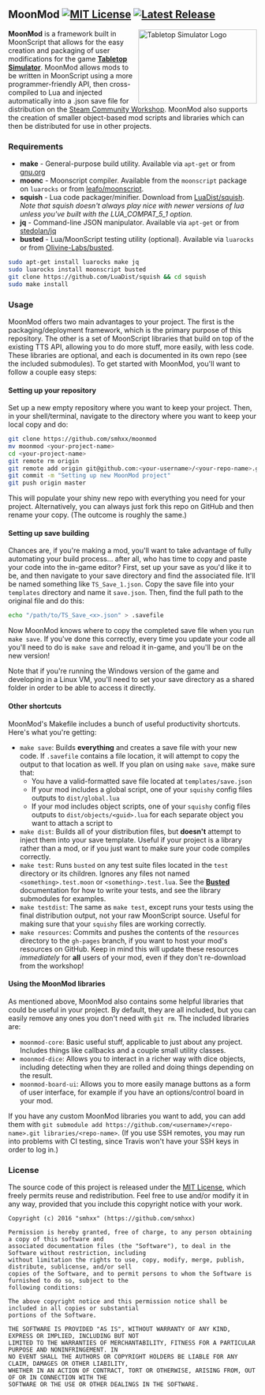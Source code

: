 ## MoonMod [![MIT License](https://img.shields.io/badge/license-MIT-blue.svg)](https://opensource.org/licenses/MIT) [![Latest Release](https://img.shields.io/github/release/smhxx/moonmod.svg?maxAge=1800)](https://github.com/smhxx/moonmod/releases)

<img alt="Tabletop Simulator Logo" align="right" width="240" height="150" src="http://i.imgur.com/T0N1sLu.jpg" />

**MoonMod** is a framework built in MoonScript that allows for the easy creation and packaging of user modifications for the game [**Tabletop Simulator**](http://store.steampowered.com/app/286160/Tabletop_Simulator/). MoonMod allows mods to be written in MoonScript using a more programmer-friendly API, then cross-compiled to Lua and injected automatically into a .json save file for distribution on the [Steam Community Workshop](http://steamcommunity.com/app/286160/workshop/). MoonMod also supports the creation of smaller object-based mod scripts and libraries which can then be distributed for use in other projects.

### Requirements

* **make** - General-purpose build utility. Available via `apt-get` or from [gnu.org](https://www.gnu.org/software/make/)
* **moonc** - Moonscript compiler. Available from the `moonscript` package on `luarocks` or from [leafo/moonscript](https://github.com/leafo/moonscript).
* **squish** - Lua code packager/minifier. Download from [LuaDist/squish](https://github.com/LuaDist/squish). *Note that squish doesn't always play nice with newer versions of lua unless you've built with the LUA_COMPAT_5_1 option.*
* **jq** - Command-line JSON manipulator. Available via `apt-get` or from [stedolan/jq](https://stedolan.github.io/jq/)
* **busted** - Lua/MoonScript testing utility (optional). Available via `luarocks` or from [Olivine-Labs/busted](https://github.com/Olivine-Labs/busted).

```sh
sudo apt-get install luarocks make jq
sudo luarocks install moonscript busted
git clone https://github.com/LuaDist/squish && cd squish
sudo make install
```

### Usage

MoonMod offers two main advantages to your project. The first is the packaging/deployment framework, which is the primary purpose of this repository. The other is a set of MoonScript libraries that build on top of the existing TTS API, allowing you to do more stuff, more easily, with less code. These libraries are optional, and each is documented in its own repo (see the included submodules). To get started with MoonMod, you'll want to follow a couple easy steps:

#### Setting up your repository

Set up a new empty repository where you want to keep your project. Then, in your shell/terminal, navigate to the directory where you want to keep your local copy and do:

```sh
git clone https://github.com/smhxx/moonmod
mv moonmod <your-project-name>
cd <your-project-name>
git remote rm origin
git remote add origin git@github.com:<your-username>/<your-repo-name>.git
git commit -m "Setting up new MoonMod project"
git push origin master
```

This will populate your shiny new repo with everything you need for your project. Alternatively, you can always just fork this repo on GitHub and then rename your copy. (The outcome is roughly the same.)

#### Setting up save building

Chances are, if you're making a mod, you'll want to take advantage of fully automating your build process... after all, who has time to copy and paste your code into the in-game editor? First, set up your save as you'd like it to be, and then navigate to your save directory and find the associated file. It'll be named something like `TS_Save_1.json`. Copy the save file into your `templates` directory and name it `save.json`. Then, find the full path to the original file and do this:

```sh
echo "/path/to/TS_Save_<x>.json" > .savefile
```

Now MoonMod knows where to copy the completed save file when you run `make save`. If you've done this correctly, every time you update your code all you'll need to do is `make save` and reload it in-game, and you'll be on the new version!

Note that if you're running the Windows version of the game and developing in a Linux VM, you'll need to set your save directory as a shared folder in order to be able to access it directly.

#### Other shortcuts

MoonMod's Makefile includes a bunch of useful productivity shortcuts. Here's what you're getting:

* `make save`: Builds **everything** and creates a save file with your new code. If `.savefile` contains a file location, it will attempt to copy the output to that location as well. If you plan on using `make save`, make sure that:
  * You have a valid-formatted save file located at `templates/save.json`
  * If your mod includes a global script, one of your `squishy` config files outputs to `dist/global.lua`
  * If your mod includes object scripts, one of your `squishy` config files outputs to `dist/objects/<guid>.lua` for each separate object you want to attach a script to
* `make dist`: Builds all of your distribution files, but **doesn't** attempt to inject them into your save template. Useful if your project is a library rather than a mod, or if you just want to make sure your code compiles correctly.
* `make test`: Runs `busted` on any test suite files located in the `test` directory or its children. Ignores any files not named `<something>.test.moon` or `<something>.test.lua`. See the [**Busted**]() documentation for how to write your tests, and see the library submodules for examples.
* `make testdist`: The same as `make test`, except runs your tests using the final distribution output, not your raw MoonScript source. Useful for making sure that your `squishy` files are working correctly.
* `make resources`: Commits and pushes the contents of the `resources` directory to the `gh-pages` branch, if you want to host your mod's resources on GitHub. Keep in mind this will update these resources *immediately* for **all** users of your mod, even if they don't re-download from the workshop!

#### Using the MoonMod libraries

As mentioned above, MoonMod also contains some helpful libraries that could be useful in your project. By default, they are all included, but you can easily remove any ones you don't need with `git rm`. The included libraries are:

* `moonmod-core`: Basic useful stuff, applicable to just about any project. Includes things like callbacks and a couple small utility classes.
* `moonmod-dice`: Allows you to interact in a richer way with dice objects, including detecting when they are rolled and doing things depending on the result.
* `moonmod-board-ui`: Allows you to more easily manage buttons as a form of user interface, for example if you have an options/control board in your mod.

If you have any custom MoonMod libraries you want to add, you can add them with `git submodule add https://github.com/<username>/<repo-name>.git libraries/<repo-name>`. (If you use SSH remotes, you may run into problems with CI testing, since Travis won't have your SSH keys in order to log in.)

### License

The source code of this project is released under the [MIT License](https://opensource.org/licenses/MIT), which freely permits reuse and redistribution. Feel free to use and/or modify it in any way, provided that you include this copyright notice with your work.

    Copyright (c) 2016 "smhxx" (https://github.com/smhxx)

    Permission is hereby granted, free of charge, to any person obtaining a copy of this software and
    associated documentation files (the "Software"), to deal in the Software without restriction, including
    without limitation the rights to use, copy, modify, merge, publish, distribute, sublicense, and/or sell
    copies of the Software, and to permit persons to whom the Software is furnished to do so, subject to the
    following conditions:

    The above copyright notice and this permission notice shall be included in all copies or substantial
    portions of the Software.

    THE SOFTWARE IS PROVIDED "AS IS", WITHOUT WARRANTY OF ANY KIND, EXPRESS OR IMPLIED, INCLUDING BUT NOT
    LIMITED TO THE WARRANTIES OF MERCHANTABILITY, FITNESS FOR A PARTICULAR PURPOSE AND NONINFRINGEMENT. IN
    NO EVENT SHALL THE AUTHORS OR COPYRIGHT HOLDERS BE LIABLE FOR ANY CLAIM, DAMAGES OR OTHER LIABILITY,
    WHETHER IN AN ACTION OF CONTRACT, TORT OR OTHERWISE, ARISING FROM, OUT OF OR IN CONNECTION WITH THE
    SOFTWARE OR THE USE OR OTHER DEALINGS IN THE SOFTWARE.
